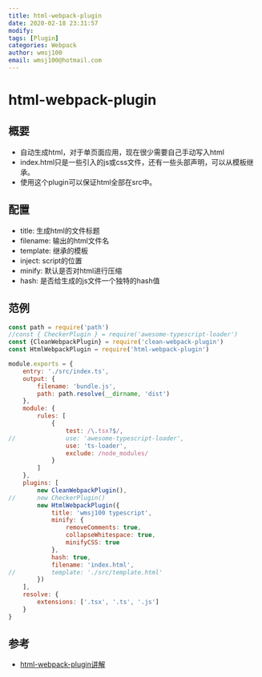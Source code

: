 ```yaml
---
title: html-webpack-plugin
date: 2020-02-18 23:31:57
modify: 
tags: [Plugin]
categories: Webpack
author: wmsj100
email: wmsj100@hotmail.com
---
```


# html-webpack-plugin

## 概要

- 自动生成html，对于单页面应用，现在很少需要自己手动写入html
- index.html只是一些引入的js或css文件，还有一些头部声明，可以从模板继承。
- 使用这个plugin可以保证html全部在src中。

## 配置

- title: 生成html的文件标题
- filename: 输出的html文件名
- template: 继承的模板
- inject: script的位置
- minify: 默认是否对html进行压缩
- hash: 是否给生成的js文件一个独特的hash值

## 范例
```webpack.config.js
const path = require('path')
//const { CheckerPlugin } = require('awesome-typescript-loader')
const {CleanWebpackPlugin} = require('clean-webpack-plugin')
const HtmlWebpackPlugin = require('html-webpack-plugin')

module.exports = {
	entry: './src/index.ts',
	output: {
		filename: 'bundle.js',
		path: path.resolve(__dirname, 'dist')
	},
	module: {
		rules: [
			{
				test: /\.tsx?$/,
//				use: 'awesome-typescript-loader',
				use: 'ts-loader',
				exclude: /node_modules/
			}
		]
	},
	plugins: [
		new CleanWebpackPlugin(),
//		new CheckerPlugin()
		new HtmlWebpackPlugin({
			title: 'wmsj100 typescript',
			minify: {
				removeComments: true,
				collapseWhitespace: true,
				minifyCSS: true
			},
			hash: true,
			filename: 'index.html',
//			template: './src/template.html'
		})
	],
	resolve: {
		extensions: ['.tsx', '.ts', '.js']
	}
}
```

## 参考

- [html-webpack-plugin讲解](https://www.jianshu.com/p/08a60756ffda)
